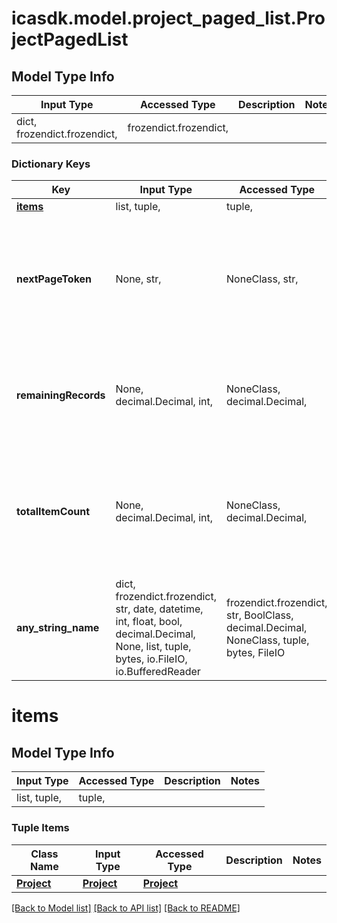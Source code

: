 # icasdk.model.project_paged_list.ProjectPagedList

## Model Type Info
Input Type | Accessed Type | Description | Notes
------------ | ------------- | ------------- | -------------
dict, frozendict.frozendict,  | frozendict.frozendict,  |  | 

### Dictionary Keys
Key | Input Type | Accessed Type | Description | Notes
------------ | ------------- | ------------- | ------------- | -------------
**[items](#items)** | list, tuple,  | tuple,  |  | 
**nextPageToken** | None, str,  | NoneClass, str,  | The cursor to request the next page. For offset-based paging the value is an empty string. | [optional] 
**remainingRecords** | None, decimal.Decimal, int,  | NoneClass, decimal.Decimal,  | The number of records remaining (used in cursor based pagination) | [optional] value must be a 64 bit integer
**totalItemCount** | None, decimal.Decimal, int,  | NoneClass, decimal.Decimal,  | The total number of records matching the search criteria (used in offset based pagination) | [optional] value must be a 64 bit integer
**any_string_name** | dict, frozendict.frozendict, str, date, datetime, int, float, bool, decimal.Decimal, None, list, tuple, bytes, io.FileIO, io.BufferedReader | frozendict.frozendict, str, BoolClass, decimal.Decimal, NoneClass, tuple, bytes, FileIO | any string name can be used but the value must be the correct type | [optional]

# items

## Model Type Info
Input Type | Accessed Type | Description | Notes
------------ | ------------- | ------------- | -------------
list, tuple,  | tuple,  |  | 

### Tuple Items
Class Name | Input Type | Accessed Type | Description | Notes
------------- | ------------- | ------------- | ------------- | -------------
[**Project**](Project.md) | [**Project**](Project.md) | [**Project**](Project.md) |  | 

[[Back to Model list]](../../README.md#documentation-for-models) [[Back to API list]](../../README.md#documentation-for-api-endpoints) [[Back to README]](../../README.md)

